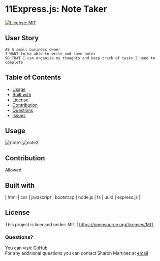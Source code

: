 # 11Express.js: Note Taker
  [![License: MIT](https://img.shields.io/badge/License-MIT-yellow.svg)](https://opensource.org/licenses/MIT)

  ## User Story
```
AS A small business owner
I WANT to be able to write and save notes
SO THAT I can organize my thoughts and keep track of tasks I need to complete
```

  ## Table of Contents

  * [Usage](#Usage)
  * [Built with](#Built-with)
  * [License](#License)
  * [Contribution](#Contribution)
  * [Questions](#Questions)
  * [Issues](#Issues)
  
  ## Usage 
  ![note1](https://user-images.githubusercontent.com/30086519/111587085-945dd480-8776-11eb-88ea-d0f1b93f7865.png)
  ![note2](https://user-images.githubusercontent.com/30086519/111587103-99bb1f00-8776-11eb-832d-87aacaed2c51.png)
  
   ## Contribution
   Allowed

  ## Built with
  | html | css | javascript | bootstrap | node.js | fs | uuid | express.js |

  ## License 
  This project is licensed under: MIT | https://opensource.org/licenses/MIT

  ### Questions?
  You can visit: [GitHub](https://github.com/Sharon1106)  
  For any additional questions you can contact Sharon Martinez at [email](martinezsharonr@gmail.com)
  

